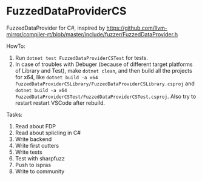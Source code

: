 # FuzzedDataProviderCS
FuzzedDataProvider for C#, inspired by https://github.com/llvm-mirror/compiler-rt/blob/master/include/fuzzer/FuzzedDataProvider.h

HowTo:
1. Run `dotnet test FuzzedDataProviderCSTest` for tests.
2. In case of troubles with Debuger (because of different target platforms of Library and Test), make `dotnet clean`, and then build all the projects for x64, like `dotnet build -a x64 FuzzedDataProviderCSLibrary/FuzzedDataProviderCSLibrary.csproj` and `dotnet build -a x64 FuzzedDataProviderCSTest/FuzzedDataProviderCSTest.csproj`. Also try to restart restart VSCode after rebuild.

Tasks:
1. Read about FDP
2. Read about splicling in C#
3. Write backend
4. Write first cutters
5. Write tests
6. Test with sharpfuzz
7. Push to ispras
8. Write to community

